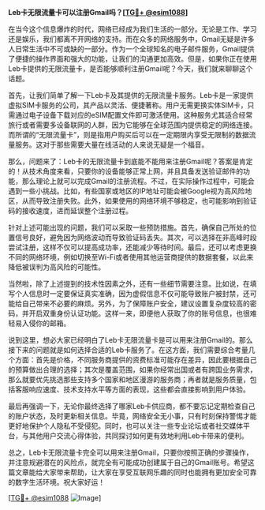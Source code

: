 **Leb卡无限流量卡可以注册Gmail吗？[[TG💪+ @esim1088](https://t.me/s/esim1088)]**

在当今这个信息爆炸的时代，网络已经成为我们生活的一部分。无论是工作、学习还是娱乐，我们都离不开网络的支持。而在众多的网络服务中，Gmail无疑是许多人日常生活中不可或缺的一部分。作为一个全球知名的电子邮件服务，Gmail提供了便捷的操作界面和强大的功能，让我们的沟通更加高效。但是，如果你正在使用Leb卡提供的无限流量卡，是否能够顺利注册Gmail呢？今天，我们就来聊聊这个话题。

首先，让我们简单了解一下Leb卡及其提供的无限流量卡服务。Leb卡是一家提供虚拟SIM卡服务的公司，其产品以灵活、便捷著称。用户无需更换实体SIM卡，只需通过电子设备下载对应的eSIM配置文件即可激活使用。这种服务尤其适合经常旅行或者需要多设备联网的人群，因为它能够在全球范围内提供稳定的网络连接。而所谓的“无限流量卡”，则是指用户购买后可以在一定期限内享受无限制的数据流量服务。这对于那些需要大量在线活动的人来说无疑是一个福音。

那么，问题来了：Leb卡的无限流量卡到底能不能用来注册Gmail呢？答案是肯定的！从技术角度来看，只要你的设备能够正常上网，并且具备发送验证邮件的功能，那么理论上就可以完成Gmail的注册流程。不过，在实际操作过程中，可能会遇到一些小挑战。比如，有些国家或地区的IP地址可能会被Google视为高风险地区，从而导致注册失败。此外，如果使用的网络环境不够稳定，也可能影响到验证码的接收速度，进而延误整个注册过程。

针对上述可能出现的问题，我们可以采取一些预防措施。首先，确保自己所处的位置信号良好，避免因为网络波动而导致验证码丢失。其次，可以选择在非高峰时段尝试注册，这样不仅可以提高成功率，还能减少等待时间。最后，还可以考虑更换不同的网络环境，例如切换至Wi-Fi或者使用其他运营商提供的数据套餐，以此来降低被误判为高风险的可能性。

当然啦，除了上述提到的技术性因素之外，还有一些细节需要注意。比如说，在填写个人信息时一定要保证真实准确，因为虚假信息不仅可能导致账户被封禁，还可能给自己带来不必要的麻烦。另外，为了保障账户安全，建议设置复杂度较高的密码，并开启双重身份认证功能。这样一来，即便他人获取了你的账号信息，也很难轻易入侵你的邮箱。

说到这里，想必大家已经明白了Leb卡无限流量卡是可以用来注册Gmail的。那么接下来的问题就是如何选择合适的Leb卡服务了。在这方面，我们需要综合考量几个方面：首先是价格，不同服务商提供的资费标准可能存在差异，因此要根据自己的预算做出合理的选择；其次是覆盖范围，如果你经常出国或者有跨国业务需求，那么就要优先挑选那些支持多个国家和地区漫游的服务商；再者就是服务质量，包括客服响应速度、技术支持水平等方面的表现，这些都会直接影响到用户体验。

最后再强调一下，无论你最终选择了哪家Leb卡供应商，都不要忘记定期检查自己的账户状态，及时更新相关信息。毕竟，网络安全无小事，只有时刻保持警惕才能更好地保护个人隐私不受侵犯。同时，也可以关注一些专业论坛或者社交媒体平台，与其他用户交流心得体验，共同探讨如何更有效地利用Leb卡带来的便利。

总之，Leb卡无限流量卡完全可以用来注册Gmail，只要你按照正确的步骤操作，并注意规避潜在的风险点，就完全有可能成功创建属于自己的Gmail账号。希望这篇文章能给大家带来帮助，让大家在享受互联网乐趣的同时也能拥有更加安全可靠的数字生活环境。祝大家好运！

[[TG💪+ @esim1088](https://t.me/s/esim1088) ![Image](https://i.postimg.cc/4NQfJmqS/Snipaste-2025-05-13-00-14-12.png)]